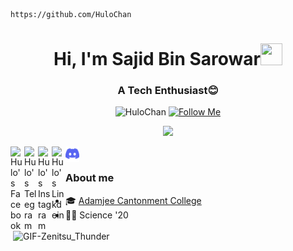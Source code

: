 
<!-- Updating my readme for GitHub-->
  ```
  https://github.com/HuloChan
  ```
<h1 align="center">Hi, I'm Sajid Bin Sarowar<img src="https://github.com/nixin72/nixin72/blob/master/wave.gif" height="35px" width="35px"></h1><h3 align="center">A Tech Enthusiast😊</h3>
<!--:saasy me:-->

<p align="center"> 
	<img src="https://komarev.com/ghpvc/?username=HuloChan&label=Profile%20views&color=lightgrey&style=flat" alt="HuloChan" /> <a href="https://github.com/HuloChan"><img src="https://img.shields.io/github/followers/HuloChan?label=Follow&style=social" alt="Follow Me" /> 
	</a>

</p>

<p align="center">
  <a href="https://github.com/HuloChan/readme-typing-svg"><img src="https://readme-typing-svg.herokuapp.com?font=courier+new&size=18&color=%2328FB00&duration=4000&lines=Gonna+Code+Till+I+Collapse+!!!;I'm+on+my+way..&center=true&width=500&height=50""></a>
</p>


<!--<p align="center"><img src="https://github-readme-streak-stats.herokuapp.com?user=HuloChan&theme=city-lights&hide_border=true&date_format=M%20j%5B%2C%20Y%5D&background=DD272700" alt="HuloChan" /></p>-->

<a href="https://www.facebook.com/un3ven">
  <img align="left" alt="Hulo's Facebook" width="22px" src="https://facebookbrand.com/wp-content/uploads/2019/04/f_logo_RGB-Hex-Blue_512.png?w=512&h=512" />
</a>

 <a href="https://t.me/HuloChan">
  <img align="left" alt="Hulo's Telegram" width="22px" src="https://web.telegram.org/img/logo_share.png" />
</a>

<a href="https://www.instagram.com/sbs_shakib/">
  <img align="left" alt="Hulo's Instagram" width="22px" src="https://upload.wikimedia.org/wikipedia/commons/thumb/a/a5/Instagram_icon.png/600px-Instagram_icon.png" />
</a>

<a href="https://www.linkedin.com/in/sajid-bin-sarowar-3634b6215/">
  <img align="left" alt="Hulo's Linkdein" width="22px" src="https://cdn3.iconfinder.com/data/icons/inficons/512/linkedin.png" />
</a>

<a href="https://discordapp.com/users/439385890846932993">
  <img align="left" alt="Hulo Discord" width="22px" src="https://github.com/HuloChan/HuloChan/blob/main/Discord-Logo-Color.png" />
</a><br>

<p><img align="right" alt="GIF-Zenitsu_Thunder" src="https://i.ibb.co/4Nr84Qt/Zenitsu-visual-Hinokami-Kepputan.png" width="500" height="454" /></p>
	  
### About me 

- 🎓 <a href="http://acc.edu.bd/">Adamjee Cantonment College</a> </br>
- 👨‍💻 Science '20 </br>
  <br>
 
